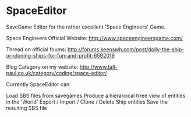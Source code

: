 SpaceEditor
===========

SaveGame Editor for the rather excellent 'Space Engineers' Game.

Space Engineers Official Website: http://www.spaceengineersgame.com/

Thread on official foums: http://forums.keenswh.com/post/dolly-the-ship-or-cloning-ships-for-fun-and-profit-6592019

Blog Category on my website: http://www.tall-paul.co.uk/category/coding/space-editor/

Currently SpaceEditor can:

Load SBS files from savegames
Produce a hierarcical trree view of entities in the 'World'
Export / Import / Clone / Delete Ship entities
Save the resulting SBS file



